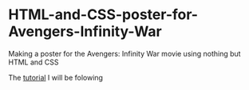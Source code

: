 # HTML-and-CSS-poster-for-Avengers-Infinity-War
Making a poster for the Avengers: Infinity War movie using nothing but HTML and CSS


The [tutorial](https://medium.freecodecamp.org/how-to-make-a-poster-for-avengers-infinity-war-in-html-and-css-304d305c7f7) I will be folowing
